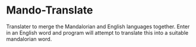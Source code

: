 # Mando-Translate
Translater to merge the Mandalorian and English languages together.
Enter in an English word and program will attempt to translate this into a suitable mandalorian word. 
